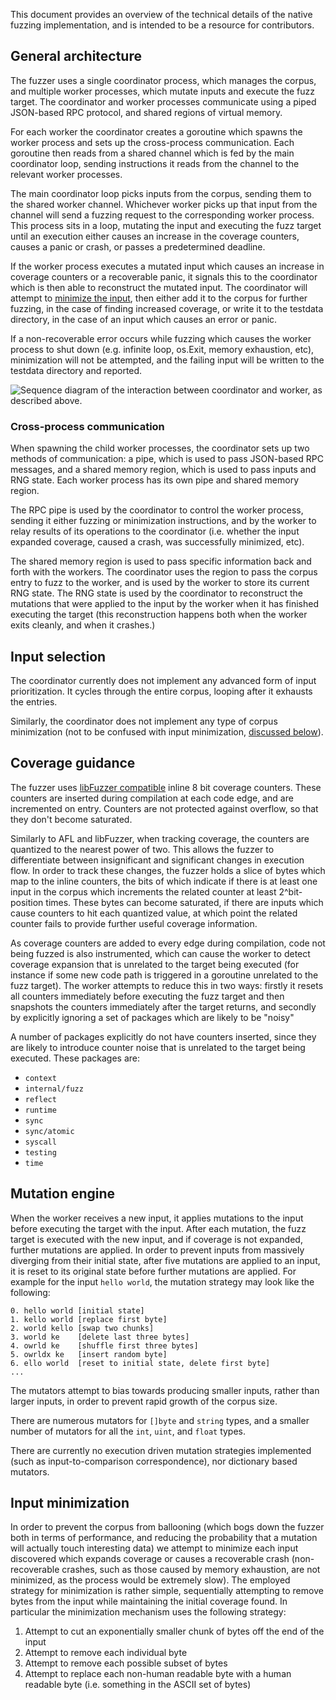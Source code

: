 <!--{
  "Title": "Go Fuzzing technical details"
}-->

This document provides an overview of the technical details of the native fuzzing implementation, and is intended to be a resource for contributors.

## General architecture

The fuzzer uses a single coordinator process, which manages the corpus, and multiple worker processes, which mutate inputs and execute the fuzz target. The coordinator and worker processes communicate using a piped JSON-based RPC protocol, and shared regions of virtual memory.

For each worker the coordinator creates a goroutine which spawns the worker process and sets up the cross-process communication. Each goroutine then reads from a shared channel which is fed by the main coordinator loop, sending instructions it reads from the channel to the relevant worker processes.

The main coordinator loop picks inputs from the corpus, sending them to the shared worker channel. Whichever worker picks up that input from the channel will send a fuzzing request to the corresponding worker process. This process sits in a loop, mutating the input and executing the fuzz target until an execution either causes an increase in the coverage counters, causes a panic or crash, or passes a predetermined deadline.

If the worker process executes a mutated input which causes an increase in coverage counters or a recoverable panic, it signals this to the coordinator which is then able to reconstruct the mutated input. The coordinator will attempt to [minimize the input](#input-minimization), then either add it to the corpus for further fuzzing, in the case of finding increased coverage, or write it to the testdata directory, in the case of an input which causes an error or panic.

If a non-recoverable error occurs while fuzzing which causes the worker process to shut down (e.g. infinite loop, os.Exit, memory exhaustion, etc), minimization will not be attempted, and the failing input will be written to the testdata directory and reported.

<img alt="Sequence diagram of the interaction between coordinator and worker, as described above." src="/doc/fuzz/seq-diagram.png"/>

### Cross-process communication

When spawning the child worker processes, the coordinator sets up two methods of communication: a pipe, which is used to pass JSON-based RPC messages, and a shared memory region, which is used to pass inputs and RNG state. Each worker process has its own pipe and shared memory region.

The RPC pipe is used by the coordinator to control the worker process, sending it either fuzzing or minimization instructions, and by the worker to relay results of its operations to the coordinator (i.e. whether the input expanded coverage, caused a crash, was successfully minimized, etc).

The shared memory region is used to pass specific information back and forth with the workers. The coordinator uses the region to pass the corpus entry to fuzz to the worker, and is used by the worker to store its current RNG state. The RNG state is used by the coordinator to reconstruct the mutations that were applied to the input by the worker when it has finished executing the target (this reconstruction happens both when the worker exits cleanly, and when it crashes.)

## Input selection

The coordinator currently does not implement any advanced form of input prioritization. It cycles through the entire corpus, looping after it exhausts the entries.

Similarly, the coordinator does not implement any type of corpus minimization (not to be confused with input minimization, [discussed below](#input-minimization)).

## Coverage guidance

The fuzzer uses [libFuzzer compatible](https://clang.llvm.org/docs/SanitizerCoverage.html#inline-8bit-counters) inline 8 bit coverage counters. These counters are inserted during compilation at each code edge, and are incremented on entry. Counters are not protected against overflow, so that they don't become saturated.

Similarly to AFL and libFuzzer, when tracking coverage, the counters are quantized to the nearest power of two. This allows the fuzzer to differentiate between insignificant and significant changes in execution flow. In order to track these changes, the fuzzer holds a slice of bytes which map to the inline counters, the bits of which indicate if there is at least one input in the corpus which increments the related counter at least 2^bit-position times. These bytes can become saturated, if there are inputs which cause counters to hit each quantized value, at which point the related counter fails to provide further useful coverage information.

As coverage counters are added to every edge during compilation, code not being fuzzed is also instrumented, which can cause the worker to detect coverage expansion that is unrelated to the target being executed (for instance if some new code path is triggered in a goroutine unrelated to the fuzz target). The worker attempts to reduce this in two ways: firstly it resets all counters immediately before executing the fuzz target and then snapshots the counters immediately after the target returns, and secondly by explicitly ignoring a set of packages which are likely to be "noisy"

A number of packages explicitly do not have counters inserted, since they are likely to introduce counter noise that is unrelated to the target being executed. These packages are:

* `context`
* `internal/fuzz`
* `reflect`
* `runtime`
* `sync`
* `sync/atomic`
* `syscall`
* `testing`
* `time`

## Mutation engine

When the worker receives a new input, it applies mutations to the input before executing the target with the input. After each mutation, the fuzz target is executed with the new input, and if coverage is not expanded, further mutations are applied. In order to prevent inputs from massively diverging from their initial state, after five mutations are applied to an input, it is reset to its original state before further mutations are applied. For example for the input `hello world`, the mutation strategy may look like the following:

```
0. hello world [initial state]
1. kello world [replace first byte]
2. world kello [swap two chunks]
3. world ke    [delete last three bytes]
4. owrld ke    [shuffle first three bytes]
5. owrldx ke   [insert random byte]
6. ello world  [reset to initial state, delete first byte]
...
```

The mutators attempt to bias towards producing smaller inputs, rather than larger inputs, in order to prevent rapid growth of the corpus size.

There are numerous mutators for `[]byte` and `string` types, and a smaller number of mutators for all the `int`, `uint`, and `float` types.

There are currently no execution driven mutation strategies implemented (such as input-to-comparison correspondence), nor dictionary based mutators.

## Input minimization

In order to prevent the corpus from ballooning (which bogs down the fuzzer both in terms of performance, and reducing the probability that a mutation will actually touch interesting data) we attempt to minimize each input discovered which expands coverage or causes a recoverable crash (non-recoverable crashes, such as those caused by memory exhaustion, are not minimized, as the process would be extremely slow). The employed strategy for minimization is rather simple, sequentially attempting to remove bytes from the input while maintaining the initial coverage found. In particular the minimization mechanism uses the following strategy:

1. Attempt to cut an exponentially smaller chunk of bytes off the end of the input
2. Attempt to remove each individual byte
3. Attempt to remove each possible subset of bytes
4. Attempt to replace each non-human readable byte with a human readable byte (i.e. something in the ASCII set of bytes)